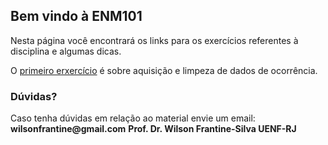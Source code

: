 ## Bem vindo à ENM101

Nesta página você encontrará os links para os exercícios referentes à disciplina e algumas dicas.

O [primeiro erxercício](https://github.com/wilsonfrantine/ENM101/edit/gh-pages/ex1.md) é sobre aquisição e limpeza de dados de ocorrência.




### Dúvidas?

Caso tenha dúvidas em relação ao material envie um email: __wilsonfrantine@gmail.com__
__Prof. Dr. Wilson Frantine-Silva UENF-RJ__ 
